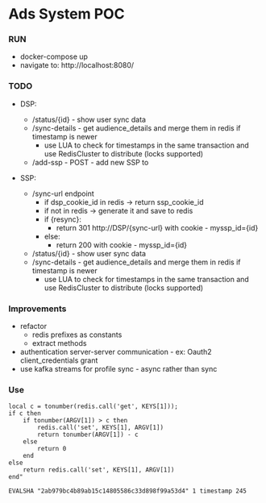 # Ads System POC


### RUN
- docker-compose up
- navigate to:   http://localhost:8080/


### TODO
- DSP:
    - /status/{id} - show user sync data
    - /sync-details - get audience_details and merge them in redis if timestamp is newer
        - use LUA to check for timestamps in the same transaction and use RedisCluster to distribute (locks supported)
    - /add-ssp - POST - add new SSP to 

- SSP:
    - /sync-url endpoint
        - if dsp_cookie_id in redis -> return ssp_cookie_id
        - if not in redis -> generate it and save to redis
        - if {resync}:
            - return 301 http://DSP/{sync-url} with cookie - myssp_id={id}
        - else:
            - return 200 with cookie - myssp_id={id}
    - /status/{id} - show user sync data
    - /sync-details - get audience_details and merge them in redis if timestamp is newer
        - use LUA to check for timestamps in the same transaction and use RedisCluster to distribute (locks supported)

### Improvements
- refactor
    - redis prefixes as constants
    - extract methods
- authentication server-server communication - ex: Oauth2 client_credentials grant
- use kafka streams for profile sync - async rather than sync


### Use
```SCRIPT LOAD "
local c = tonumber(redis.call('get', KEYS[1]));
if c then 
    if tonumber(ARGV[1]) > c then 
        redis.call('set', KEYS[1], ARGV[1]) 
        return tonumber(ARGV[1]) - c 
    else 
        return 0 
    end 
else 
    return redis.call('set', KEYS[1], ARGV[1])
end"

EVALSHA "2ab979bc4b89ab15c14805586c33d898f99a53d4" 1 timestamp 245
```
